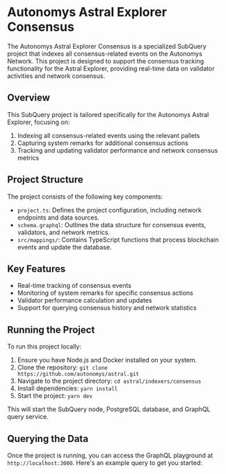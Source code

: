 # Autonomys Astral Explorer Consensus

The Autonomys Astral Explorer Consensus is a specialized SubQuery project that indexes all consensus-related events on the Autonomys Network. This project is designed to support the consensus tracking functionality for the Astral Explorer, providing real-time data on validator activities and network consensus.

## Overview

This SubQuery project is tailored specifically for the Autonomys Astral Explorer, focusing on:

1. Indexing all consensus-related events using the relevant pallets
2. Capturing system remarks for additional consensus actions
3. Tracking and updating validator performance and network consensus metrics

## Project Structure

The project consists of the following key components:

- `project.ts`: Defines the project configuration, including network endpoints and data sources.
- `schema.graphql`: Outlines the data structure for consensus events, validators, and network metrics.
- `src/mappings/`: Contains TypeScript functions that process blockchain events and update the database.

## Key Features

- Real-time tracking of consensus events
- Monitoring of system remarks for specific consensus actions
- Validator performance calculation and updates
- Support for querying consensus history and network statistics

## Running the Project

To run this project locally:

1. Ensure you have Node.js and Docker installed on your system.
2. Clone the repository: `git clone https://github.com/autonomys/astral.git`
3. Navigate to the project directory: `cd astral/indexers/consensus`
4. Install dependencies: `yarn install`
5. Start the project: `yarn dev`

This will start the SubQuery node, PostgreSQL database, and GraphQL query service.

## Querying the Data

Once the project is running, you can access the GraphQL playground at `http://localhost:3000`. Here's an example query to get you started:
